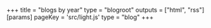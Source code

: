 +++
title = "blogs by year"
type = "blogroot"
outputs = ["html", "rss"]
[params]
    pageKey = 'src/light.js'
    type = "blog"
+++
